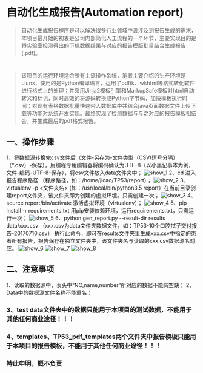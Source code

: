 # 自动化生成报告(Automation report)
>自动化生成报告程序是可以解决很多行业领域中设涉及到报告生成的需求，本项目最开始的初衷是公司内部简化人工流程的一个环节，主要实现目的是将实验室检测得出的下机数据结果与对应的报告模版批量结合生成报告(.pdf)。
#
>该项目的运行环境适合所有主流操作系统，笔者主要介绍的生产环境是Liunx，使用的是Python编译语言，运用了pdftk、wkhtml等格式转化软件进行格式上的处理；并采用Jinja2模板引擎和MarkupSafe模板对html自动转义和标记，同时高效的将源码转换成Python字节码，加快模板执行时间；对现有表格数据批量快速带入数据库中并结合java页面数据文件上传下载等功能对系统开发实现。最终实现了检测数据与与之对应的报告模板相结合，并生成最后的pdf格式报告。
## 一、操作步骤
1、将数据源转换完csv文件后（文件-另存为-文件类型（CSV(逗号分隔）（*.csv）-保存），用编程专用编辑器将编码确认为UTF-8（以小黑记事本为例，文件-编码-UTF-8-保存），将csv文件放入data文件夹中；
![show_1](https://raw.githubusercontent.com/caojiele/Automation-report/master/img_folder/show_1.png)
2、cd <program path>  进入报告程序路径 （<program path>程序路径，如：/home/jlcao/TP53/report）；
![show_2](https://raw.githubusercontent.com/caojiele/Automation-report/master/img_folder/show_2.png)
3、virtualenv -p <path> <文件夹名>  (如：/usr/local/bin/python3.5 report）在当前目录创建report文件夹，该文件夹即为创建的虚拟环境。只需创建一次；
![show_3](https://raw.githubusercontent.com/caojiele/Automation-report/master/img_folder/show_3.png)
4、source report/bin/activate      激活虚拟环境（virtualenv）；
![show_4](https://raw.githubusercontent.com/caojiele/Automation-report/master/img_folder/show_4.png)
5、pip install -r requirements.txt  用pip安装依赖环境，运行requirements.txt，只需运行一次；
![show_5](https://raw.githubusercontent.com/caojiele/Automation-report/master/img_folder/show_5.png)
6、python gen_report.py --result-dir results data/xxx.csv （xxx.csv为data文件夹数据文件，如：TP53-10个口腔拭子交付报告-20170710.csv） 执行此命令，即可在results文件夹里生成xxx.csv中指定的患者所有报告，报告保存在独立文件夹中，该文件夹名与读取的xxx.csv数据源名对应。
![show_6](https://raw.githubusercontent.com/caojiele/Automation-report/master/img_folder/show_6.png)
![show_7](https://raw.githubusercontent.com/caojiele/Automation-report/master/img_folder/show_7.png)
![show_8](https://raw.githubusercontent.com/caojiele/Automation-report/master/img_folder/show_8.png)

## 二、注意事项
1、读取的数据源中，表头中“NO,name,number”所对应的数据不能有空缺；
2、Data中的数据源文件名称不能重名；
### 3、test data文件夹中的数据只能用于本项目的测试数据，不能用于其他任何商业途径！！！
### 4、templates、TP53_pdf_templates两个文件夹中报告模板只能用于本项目的报告模板，不能用于其他任何商业途径！！！
### 特此申明，概不负责
